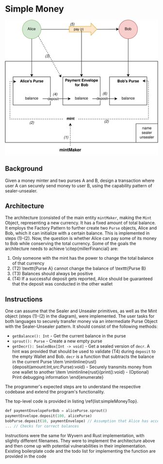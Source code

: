 # Simple Money

![simpleMoney](/static/simpleMoney.jpg)

## Background

Given a money minter and two purses A and B, design a transaction where user A can securely send money to user B, using the capability pattern of sealer-unsealer. 

## Architecture

The architecture (consisted of the main entity `mintMaker`, making the `Mint` Object, representing a new currency. It has a fixed amount of total balance. It employs the Factory Pattern to further create two `Purse` objects, Alice and Bob, which it can initialize with a certain balance. This is implemented in steps (1)-(2). Now, the question is whether Alice can pay some of its money to Bob while conserving the total currency. Some of the goals the architecture needs to achieve \citep{millerFinancial} are:

 1. Only someone with the mint has the power to change the total balance of that currency
 2. (T2) \texttt{Purse A} cannot change the balance of \texttt{Purse B}
 3. (T3) Balances should always be positive
 4. (T4) If a successful deposit gets reported, Alice should be guaranteed that the deposit was conducted in the other wallet


## Instructions

One can assume that the Sealer and Unsealer primitives, as well as the Mint object (steps (1)-(2) in the diagram), were implemented. The user tasks for both languages to securely transfer money via an intermediate Purse Object with the Sealer-Unsealer pattern. It should consist of the following methods:


- `getBalance(): Int` - Get the current balance in the purse  
- `sprout(): Purse` - Create a new empty purse 
- `getDecr(): SealedBox[Int -> void]` - Get a sealed version of `decr`. A hint was provided that should be used to validate (T4) during `deposit` to the empty Wallet and Bob. `decr` is a function that subtracts the balance in the current Purse
    \item \mintinline{rust}{deposit(amount:Int,src:Purse):void} - Securely transmits money from one wallet to another
    \item \mintinline{rust}{print():void} - (Optional) Print debugging information
\end{enumerate}

The programmer's expected steps are to understand the respective codebase and extend the program's functionality.

The top-level code is provided in listing \ref{list:simpleMoneyTop}.

```rust
def paymentEnvelopeForBob = alicePurse.sprout()
paymentEnvelope.deposit(100, alicePurse)  
bobPurse.deposit(10, paymentEnvelope) // Assumption that Alice has access to the correct object 
... // Checks for correct balances
```

Instructions were the same for Wyvern and Rust implementation, with slightly different filenames. They were to implement the architecture above and then come up with potential vulnerabilities in their implementation. Existing boilerplate code and the todo list for implementing the function are provided in the code
